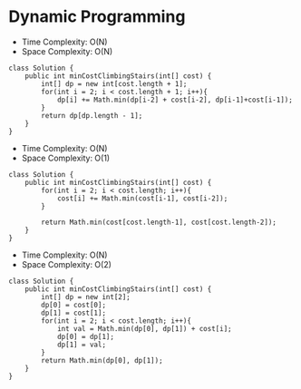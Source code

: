 # Dynamic Programming
* Time Complexity: O(N)
* Space Complexity: O(N)
```
class Solution {
    public int minCostClimbingStairs(int[] cost) {
        int[] dp = new int[cost.length + 1];
        for(int i = 2; i < cost.length + 1; i++){
            dp[i] += Math.min(dp[i-2] + cost[i-2], dp[i-1]+cost[i-1]);
        }
        return dp[dp.length - 1];
    }
}
```
* Time Complexity: O(N)
* Space Complexity: O(1)
```
class Solution {
    public int minCostClimbingStairs(int[] cost) {
        for(int i = 2; i < cost.length; i++){
            cost[i] += Math.min(cost[i-1], cost[i-2]);
        }
        
        return Math.min(cost[cost.length-1], cost[cost.length-2]);
    }
}
```
* Time Complexity: O(N)
* Space Complexity: O(2)
```
class Solution {
    public int minCostClimbingStairs(int[] cost) {
        int[] dp = new int[2];
        dp[0] = cost[0];
        dp[1] = cost[1];
        for(int i = 2; i < cost.length; i++){
            int val = Math.min(dp[0], dp[1]) + cost[i];
            dp[0] = dp[1];
            dp[1] = val;
        }
        return Math.min(dp[0], dp[1]);
    }
}
```